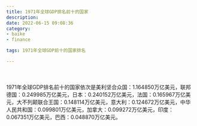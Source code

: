 ```yaml
---
title: 1971年全球GDP排名前十的国家
description:
date: 2022-06-15 09:08:36
category:
- baike
- finance

tags: 1971年全球GDP前十的国家排名

---
```


<script src="/assets/js/charts/chart.js"></script>

<div style="width: 100%; margin: 10% auto; ">
    <canvas id="myChart"></canvas>
</div>

<div>
<p class="paragraph">1971年全球GDP排名前十的国家依次是美利坚合众国：1.164850万亿美元，联邦德国：0.249985万亿美元，日本：0.240152万亿美元，法国：0.165967万亿美元，大不列颠联合王国：0.148114万亿美元，意大利：0.124672万亿美元，中华人民共和国：0.099801万亿美元，加拿大：0.099272万亿美元，印度：0.067351万亿美元，巴西：0.048870万亿美元。</p>
</div>

<script>
    const labels = ["美利坚合众国", "联邦德国", "日本", "法国", "大不列颠联合王国", "意大利", "中华人民共和国", "加拿大", "印度", "巴西"];

    const dataGdp = {
        labels: labels,
        datasets: [{
            label: '$（万亿美元）  •  即刻编程  •  cn.hongkezhang.com',
            backgroundColor: 'rgb(205 96 144)',
            borderColor: 'rgb(0 0 128)',
            data: [1.164850, 0.249985, 0.240152, 0.165967, 0.148114, 0.124672, 0.099801, 0.099272, 0.067351, 0.048870],
            barPercentage: 0.3
        }]
    };

    const config = {
        type: 'bar',
        data: dataGdp,
        options: {
            series: [
                {
                    barWidth: '20%'
                }
            ],
            graphic: [{
                type: 'group',
                bounding: 'raw',
                rotation: Math.PI / 4,//正方形旋转的角度
                right: 70,
                bottom: 15,
                z: 100,
                children: [
                    {
                        type: 'rect',
                        left: 'center',//描述怎么根据父元素进行定位
                        top: 'center',//描述怎么根据父元素进行定位
                        z: 100,
                        shape: {
                            width: 140,
                            height: 30
                        },
                        style: {
                            // fill: 'rgba(0,0,0,0.3)'
                        }
                    },
                    {
                        type: 'text',
                        left: 'center',
                        top: 'center',
                        z: 100,
                        style: {
                            fill: '#000000',
                            text: 'domain.com',
                            font: 'bolder 14px Microsoft YaHei'
                        }
                    }
                ]
            }]
        }
    };

    const myChart = new Chart(
        document.getElementById('myChart'),
        config
    );
</script>
